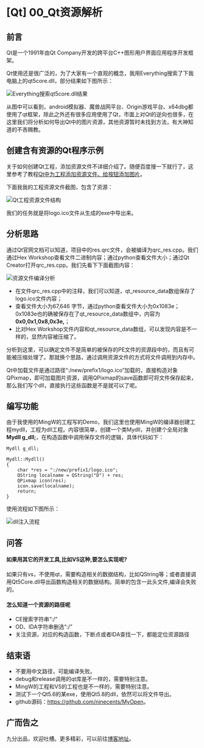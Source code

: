# [Qt] 00_Qt资源解析 

## 前言
Qt是一个1991年由Qt Company开发的跨平台C++图形用户界面应用程序开发框架。

Qt使用还是很广泛的，为了大家有一个直观的概念，我用Everything搜索了下我电脑上的qt5core.dll，部分结果如下图所示：

![Everything搜索qt5core.dll结果](https://ninecents.github.io/course/Qt/00_Qt资源解析/Everything搜索qt5core.dll结果.png)

从图中可以看到，android模拟器、魔兽战网平台、Origin游戏平台、x64dbg都使用了qt框架，除此之外还有很多应用使用了Qt，市面上对Qt的逆向也很多，在这里我们将分析如何导出Qt中的图片资源，其他资源暂时未找到方法，有大神知道的不吝赐教。


## 创建含有资源的Qt程序示例

关于如何创建Qt工程，添加资源文件不详细介绍了。随便百度搜一下就行了，这里参考了教程[Qt中为工程添加资源文件、给按钮添加图片](https://blog.csdn.net/lbb2016/article/details/52675773)。

下面我我的工程资源文件截图，包含了资源：

![Qt工程资源文件结构](https://ninecents.github.io/course/Qt/00_Qt资源解析/Qt工程资源文件结构.png)

我们的任务就是将logo.ico文件从生成的exe中导出来。


## 分析思路
通过Qt官网文档可以知道，项目中的res.qrc文件，会被编译为qrc_res.cpp。我们通过Hex Workshop查看文件二进制内容；通过python查看文件大小；通过Qt Creator打开qrc_res.cpp。我们先看下下面截图内容：

![资源文件编译分析](https://ninecents.github.io/course/Qt/00_Qt资源解析/资源文件编译分析.png)

- 在文件qrc_res.cpp中的注释，我们可以知道，qt_resource_data数组保存了logo.ico文件内容；
- 查看文件大小为67,646 字节，通过python查看文件大小为0x1083e；0x1083e也的确被保存在了qt_resource_data数组中，内容为**0x0,0x1,0x8,0x3e,**；
- 比对Hex Workshop文件内容和qt_resource_data数组，可以发现内容是不一样的，显然内容被压缩了。

分析到这里，可以确定文件不是简单的被保存的PE文件的资源段中的，而且有可能被压缩处理了。那就换个思路，通过调用资源文件的方式将文件调用到内存中。

Qt中加载文件是通过路径“:/new/prefix1/logo.ico”加载的，直接构造对象QPixmap，即可加载图片资源，调用QPixmap的save函数即可将文件保存起来，那么我们写个dll，直接执行这些函数是不是就可以了呢。


## 编写功能
由于我使用的MingW的工程写的Demo，我们这里也使用MingW的编译器创建工程mydll，工程为dll工程。内容很简单，创建一个类Mydll，并创建个全局对象**Mydll g_dll;**，在构造函数中调用保存文件的逻辑，具体代码如下：

```
Mydll g_dll;

Mydll::Mydll()
{
    char *res = ":/new/prefix1/logo.ico";
    QString localname = QString("D") + res;
    QPixmap icon(res);
    icon.save(localname);
    return;
}
```

使用流程如下图所示：

![dll注入流程](https://ninecents.github.io/course/Qt/00_Qt资源解析/dll注入流程.png)


## 问答
#### 如果用其它的开发工具,比如VS这种,要怎么实现呢?
如果只有vs，不使用qt，需要构造相关的数据结构，比如QString等；或者直接调用Qt5Core.dll导出函数构造相关的数据结构。简单的包含一此头文件,编译会失败的。

#### 怎么知道一个资源的路径呢
- CE搜索字符串“:/”
- OD、IDA字符串删选“:/”
- 关注资源，对应的构造函数，下断点或者IDA查找一下，都能定位资源路径


## 结束语
- 不要用中文路径，可能编译失败。
- debug和release调用的qt库是不一样的，需要特别注意。
- MingW的工程和VS的工程也是不一样的，需要特别注意。
- 测试下一个Qt5.6的某exe，使用Qt5.8的dll，依然可以将文件导出。
- github源码：<https://github.com/ninecents/MyOpen>。


## 广而告之
九分出品，欢迎吐槽。更多精彩，可以前往[博客地址](https://ninecents.github.io)。
